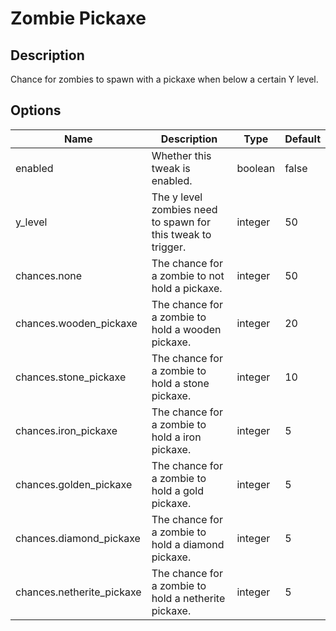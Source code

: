 # Zombie Pickaxe

## Description

Chance for zombies to spawn with a pickaxe when below a certain Y level.

## Options

| Name                      | Description                                                  | Type    | Default |
|---------------------------|--------------------------------------------------------------|---------|---------|
| enabled                   | Whether this tweak is enabled.                               | boolean | false   |
| y_level                   | The y level zombies need to spawn for this tweak to trigger. | integer | 50      |
| chances.none              | The chance for a zombie to not hold a pickaxe.               | integer | 50      |
| chances.wooden_pickaxe    | The chance for a zombie to hold a wooden pickaxe.            | integer | 20      |
| chances.stone_pickaxe     | The chance for a zombie to hold a stone pickaxe.             | integer | 10      |
| chances.iron_pickaxe      | The chance for a zombie to hold a iron pickaxe.              | integer | 5       |
| chances.golden_pickaxe    | The chance for a zombie to hold a gold pickaxe.              | integer | 5       |
| chances.diamond_pickaxe   | The chance for a zombie to hold a diamond pickaxe.           | integer | 5       |
| chances.netherite_pickaxe | The chance for a zombie to hold a netherite pickaxe.         | integer | 5       |